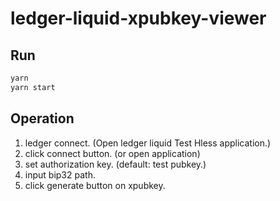 # ledger-liquid-xpubkey-viewer

## Run

```bash
yarn
yarn start
```

## Operation

  1. ledger connect. (Open ledger liquid Test Hless application.)
  2. click connect button. (or open application)
  3. set authorization key. (default: test pubkey.)
  4. input bip32 path.
  5. click generate button on xpubkey.
